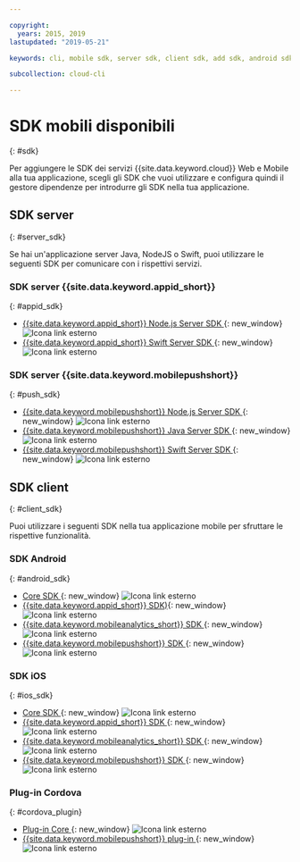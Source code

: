 ```yaml
---

copyright:
  years: 2015, 2019
lastupdated: "2019-05-21"

keywords: cli, mobile sdk, server sdk, client sdk, add sdk, android sdk, cordova

subcollection: cloud-cli

---
```


# SDK mobili disponibili
{: #sdk}

Per aggiungere le SDK dei servizi {{site.data.keyword.cloud}} Web e Mobile alla tua applicazione, scegli gli SDK che vuoi utilizzare e configura quindi il gestore dipendenze per introdurre gli SDK nella tua applicazione.

## SDK server
{: #server_sdk}

Se hai un'applicazione server Java, NodeJS o Swift, puoi utilizzare le seguenti SDK per comunicare con i rispettivi servizi.

### SDK server {{site.data.keyword.appid_short}}
{: #appid_sdk}

- [{{site.data.keyword.appid_short}} Node.js Server SDK ](https://github.com/ibm-cloud-security/appid-serversdk-nodejs){: new_window} ![Icona link esterno](../../icons/launch-glyph.svg "Icona link esterno")
- [{{site.data.keyword.appid_short}} Swift Server SDK ](https://github.com/ibm-cloud-security/appid-serversdk-swift){: new_window} ![Icona link esterno](../icons/launch-glyph.svg "Icona link esterno")

### SDK server {{site.data.keyword.mobilepushshort}}
{: #push_sdk}

- [{{site.data.keyword.mobilepushshort}} Node.js Server SDK ](https://github.com/ibm-bluemix-mobile-services/bms-pushnotifications-serversdk-nodejs){: new_window} ![Icona link esterno](../../icons/launch-glyph.svg "Icona link esterno")
- [{{site.data.keyword.mobilepushshort}} Java Server SDK ](https://github.com/ibm-bluemix-mobile-services/bms-pushnotifications-serversdk-java){: new_window} ![Icona link esterno](../../icons/launch-glyph.svg "Icona link esterno")
- [{{site.data.keyword.mobilepushshort}} Swift Server SDK ](https://github.com/ibm-bluemix-mobile-services/bms-pushnotifications-serversdk-swift){: new_window} ![Icona link esterno](../../icons/launch-glyph.svg "Icona link esterno")

## SDK client
{: #client_sdk}

Puoi utilizzare i seguenti SDK nella tua applicazione mobile per sfruttare le rispettive funzionalità. 

### SDK Android
{: #android_sdk}

- [Core SDK ](https://github.com/ibm-bluemix-mobile-services/bms-clientsdk-android-core){: new_window} ![Icona link esterno](../../icons/launch-glyph.svg "Icona link esterno")
- [{{site.data.keyword.appid_short}} SDK)](https://github.com/ibm-cloud-security/appid-clientsdk-android){: new_window} ![Icona link esterno](../../icons/launch-glyph.svg "Icona link esterno") 
- [{{site.data.keyword.mobileanalytics_short}} SDK ](https://github.com/ibm-bluemix-mobile-services/bms-clientsdk-android-analytics){: new_window} ![Icona link esterno](../../icons/launch-glyph.svg "Icona link esterno")
- [{{site.data.keyword.mobilepushshort}} SDK ](https://github.com/ibm-bluemix-mobile-services/bms-clientsdk-android-push){: new_window} ![Icona link esterno](../../icons/launch-glyph.svg "Icona link esterno")

### SDK iOS
{: #ios_sdk}

- [Core SDK ](https://github.com/ibm-bluemix-mobile-services/bms-clientsdk-swift-core){: new_window} ![Icona link esterno](../../icons/launch-glyph.svg "Icona link esterno")
- [{{site.data.keyword.appid_short}} SDK ](https://github.com/ibm-cloud-security/appid-clientsdk-swift){: new_window} ![Icona link esterno](../../icons/launch-glyph.svg "Icona link esterno")
- [{{site.data.keyword.mobileanalytics_short}} SDK ](https://github.com/ibm-bluemix-mobile-services/bms-clientsdk-swift-analytics){: new_window} ![Icona link esterno](../../icons/launch-glyph.svg "Icona link esterno")
- [{{site.data.keyword.mobilepushshort}} SDK ](https://github.com/ibm-bluemix-mobile-services/bms-clientsdk-swift-push){: new_window} ![Icona link esterno](../../icons/launch-glyph.svg "Icona link esterno")

### Plug-in Cordova
{: #cordova_plugin}

- [Plug-in Core ](https://github.com/ibm-bluemix-mobile-services/bms-clientsdk-cordova-plugin-core){: new_window} ![Icona link esterno](../../icons/launch-glyph.svg "Icona link esterno")
- [{{site.data.keyword.mobilepushshort}} plug-in ](https://github.com/ibm-bluemix-mobile-services/bms-clientsdk-cordova-plugin-push){: new_window} ![Icona link esterno](../../icons/launch-glyph.svg "Icona link esterno") 
